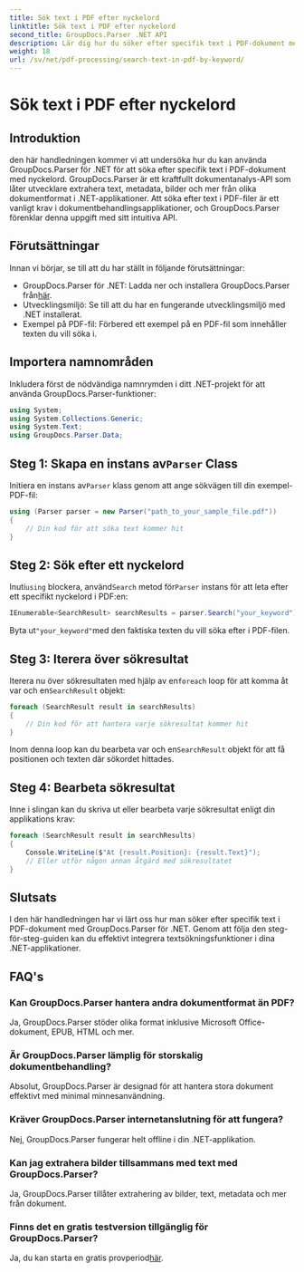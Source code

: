 ```yaml
---
title: Sök text i PDF efter nyckelord
linktitle: Sök text i PDF efter nyckelord
second_title: GroupDocs.Parser .NET API
description: Lär dig hur du söker efter specifik text i PDF-dokument med GroupDocs.Parser för .NET. Integrera kraftfulla textsökningsfunktioner i ditt .NET effektivt.
weight: 18
url: /sv/net/pdf-processing/search-text-in-pdf-by-keyword/
---
```


# Sök text i PDF efter nyckelord

## Introduktion
den här handledningen kommer vi att undersöka hur du kan använda GroupDocs.Parser för .NET för att söka efter specifik text i PDF-dokument med nyckelord. GroupDocs.Parser är ett kraftfullt dokumentanalys-API som låter utvecklare extrahera text, metadata, bilder och mer från olika dokumentformat i .NET-applikationer. Att söka efter text i PDF-filer är ett vanligt krav i dokumentbehandlingsapplikationer, och GroupDocs.Parser förenklar denna uppgift med sitt intuitiva API.
## Förutsättningar
Innan vi börjar, se till att du har ställt in följande förutsättningar:
-  GroupDocs.Parser för .NET: Ladda ner och installera GroupDocs.Parser från[här](https://releases.groupdocs.com/parser/net/).
- Utvecklingsmiljö: Se till att du har en fungerande utvecklingsmiljö med .NET installerat.
- Exempel på PDF-fil: Förbered ett exempel på en PDF-fil som innehåller texten du vill söka i.

## Importera namnområden
Inkludera först de nödvändiga namnrymden i ditt .NET-projekt för att använda GroupDocs.Parser-funktioner:
```csharp
using System;
using System.Collections.Generic;
using System.Text;
using GroupDocs.Parser.Data;
```
##  Steg 1: Skapa en instans av`Parser` Class
 Initiera en instans av`Parser` klass genom att ange sökvägen till din exempel-PDF-fil:
```csharp
using (Parser parser = new Parser("path_to_your_sample_file.pdf"))
{
    // Din kod för att söka text kommer hit
}
```
## Steg 2: Sök efter ett nyckelord
 Inuti`using` blockera, använd`Search` metod för`Parser` instans för att leta efter ett specifikt nyckelord i PDF:en:
```csharp
IEnumerable<SearchResult> searchResults = parser.Search("your_keyword");
```
 Byta ut`"your_keyword"`med den faktiska texten du vill söka efter i PDF-filen.
## Steg 3: Iterera över sökresultat
 Iterera nu över sökresultaten med hjälp av en`foreach` loop för att komma åt var och en`SearchResult` objekt:
```csharp
foreach (SearchResult result in searchResults)
{
    // Din kod för att hantera varje sökresultat kommer hit
}
```
 Inom denna loop kan du bearbeta var och en`SearchResult` objekt för att få positionen och texten där sökordet hittades.
## Steg 4: Bearbeta sökresultat
Inne i slingan kan du skriva ut eller bearbeta varje sökresultat enligt din applikations krav:
```csharp
foreach (SearchResult result in searchResults)
{
    Console.WriteLine($"At {result.Position}: {result.Text}");
    // Eller utför någon annan åtgärd med sökresultatet
}
```

## Slutsats
I den här handledningen har vi lärt oss hur man söker efter specifik text i PDF-dokument med GroupDocs.Parser för .NET. Genom att följa den steg-för-steg-guiden kan du effektivt integrera textsökningsfunktioner i dina .NET-applikationer.

## FAQ's
### Kan GroupDocs.Parser hantera andra dokumentformat än PDF?
Ja, GroupDocs.Parser stöder olika format inklusive Microsoft Office-dokument, EPUB, HTML och mer.
### Är GroupDocs.Parser lämplig för storskalig dokumentbehandling?
Absolut, GroupDocs.Parser är designad för att hantera stora dokument effektivt med minimal minnesanvändning.
### Kräver GroupDocs.Parser internetanslutning för att fungera?
Nej, GroupDocs.Parser fungerar helt offline i din .NET-applikation.
### Kan jag extrahera bilder tillsammans med text med GroupDocs.Parser?
Ja, GroupDocs.Parser tillåter extrahering av bilder, text, metadata och mer från dokument.
### Finns det en gratis testversion tillgänglig för GroupDocs.Parser?
 Ja, du kan starta en gratis provperiod[här](https://releases.groupdocs.com/).